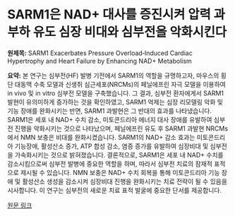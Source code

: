 # SARM1은 NAD+ 대사를 증진시켜 압력 과부하 유도 심장 비대와 심부전을 악화시킨다

**원제목:** SARM1 Exacerbates Pressure Overload‐Induced Cardiac Hypertrophy and Heart Failure by Enhancing NAD+ Metabolism

**요약:** 본 연구는 심부전(HF) 발병 기전에서 SARM1의 역할을 규명하고자, 마우스의 횡단 대동맥 수축 모델과 신생쥐 심근세포(NRCMs)의 페닐에프린 자극 모델을 이용하여 in vivo 및 in vitro 심부전 모델을 구축했습니다. 그 결과, 심부전 환자에게서 SARM1 발현이 유의미하게 증가하는 것을 확인하였고, SARM1 억제는 심장 리모델링 악화 및 기능 장애를 완화시키는 반면, SARM1 과발현은 그 반대의 효과를 나타냈습니다.  SARM1은 세포 내 NAD+ 수치 감소, 미토콘드리아 에너지 대사 장애를 유발하여 심부전 진행을 악화시키는 것으로 나타났으며,  페닐에프린 유도 후 SARM1 과발현 NRCMs에서 NMN 보충은 비대를 완화시켰습니다.  SARM1의 NAD+ 감소 효과는 미토콘드리아 기능장애, 활성산소 증가, ATP 합성 감소, 염증 증가를 유발하여 심장비대 및 심부전을 가속화시키는 것으로 밝혀졌습니다.  결론적으로, SARM1은 세포 내 NAD+ 수치를 감소시킴으로써 심부전 발병에 중요한 역할을 하며, 따라서 심부전 치료의 잠재적 표적으로 제시될 수 있습니다.  NMN 보충은 NAD+ 수치 회복을 통해 미토콘드리아 기능 장애 및 활성산소 생성을 감소시켜 심장비대 진행을 완화시키는 치료 전략이 될 수 있음을 시사합니다.  이 연구는 심부전의 새로운 치료 표적 발굴에 중요한 단서를 제공합니다.

[원문 링크](https://pmc.ncbi.nlm.nih.gov/articles/PMC12262014/)
